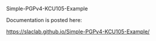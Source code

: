 Simple-PGPv4-KCU105-Example

Documentation is posted here:

https://slaclab.github.io/Simple-PGPv4-KCU105-Example/

